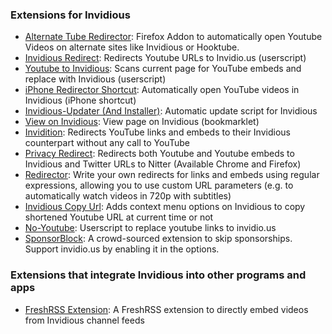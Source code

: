### Extensions for Invidious

- [Alternate Tube Redirector](https://addons.mozilla.org/en-US/firefox/addon/alternate-tube-redirector/): Firefox Addon to automatically open Youtube Videos on alternate sites like Invidious or Hooktube.
- [Invidious Redirect](https://greasyfork.org/en/scripts/370461-invidious-redirect): Redirects Youtube URLs to Invidio.us (userscript)
- [Youtube to Invidious](https://greasyfork.org/en/scripts/375264-youtube-to-invidious): Scans current page for YouTube embeds and replace with Invidious (userscript)
- [iPhone Redirector Shortcut](https://www.icloud.com/shortcuts/6bbf26d989cf4d07a5fe1626efbc0950): Automatically open YouTube videos in Invidious (iPhone shortcut)
- [Invidious-Updater (And Installer)](https://github.com/tmiland/Invidious-Updater): Automatic update script for Invidious
- [View on Invidious](https://omar.yt/722e5c15832840fe1ae8830b7c590254b9e0a45c/invidious-bookmarklet.html): View page on Invidious (bookmarklet)
- [Invidition](https://addons.mozilla.org/en-US/firefox/addon/invidition/): Redirects YouTube links and embeds to their Invidious counterpart without any call to YouTube
- [Privacy Redirect](https://github.com/SimonBrazell/privacy-redirect): Redirects both Youtube and Youtube embeds to Invidious and Twitter URLs to Nitter (Available Chrome and Firefox)
- [Redirector](http://einaregilsson.com/redirector/): Write your own redirects for links and embeds using regular expressions, allowing you to use custom URL parameters (e.g. to automatically watch videos in 720p with subtitles)
- [Invidious Copy Url](https://github.com/recette-lemon/invidious-copy-url/): Adds context menu options on Invidious to copy shortened Youtube URL at current time or not
- [No-Youtube](https://github.com/mperez01/no-youtube): Userscript to replace youtube links to invidio.us
- [SponsorBlock](https://github.com/ajayyy/SponsorBlock): A crowd-sourced extension to skip sponsorships. Support invidio.us by enabling it in the options.

### Extensions that integrate Invidious into other programs and apps

- [FreshRSS Extension](https://github.com/tmiland/freshrss-invidious): 
A FreshRSS extension to directly embed videos from Invidious channel feeds